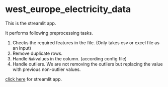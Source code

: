 # west_europe_electricity_data

This is the streamlit app. 

It performs following preprocessing tasks. 

1. Checks the required features in the file. (Only takes csv or excel file as an input)
2. Remove duplicate rows.
3. Handle `NaN`values in the column. (according config file)
4. Handle outliers. We are not removing the outliers but replacing the value 
with previous non-outlier values.

[click here](https://westeuropeelectricitydata-ufrq45d1ase.streamlit.app/) for streamlit app.